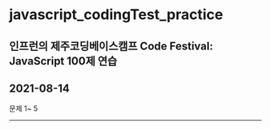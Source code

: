 # javascript_codingTest_practice
## 인프런의 제주코딩베이스캠프 Code Festival: JavaScript 100제 연습

## 2021-08-14
문제 1~ 5
___